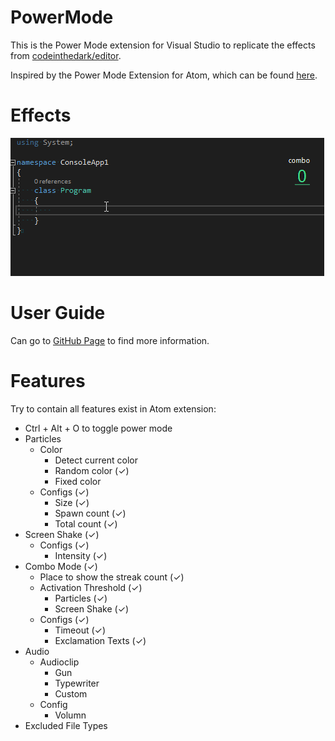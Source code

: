 ﻿# PowerMode
This is the Power Mode extension for Visual Studio to replicate the effects from [codeinthedark/editor](https://github.com/codeinthedark/editor).

Inspired by the Power Mode Extension for Atom, which can be found [here](https://atom.io/packages/activate-power-mode).

# Effects
![Power Mode](PowerMode.gif)

# User Guide
Can go to [GitHub Page](https://bigeggtools.github.io/PowerMode/) to find more information.

# Features
Try to contain all features exist in Atom extension:
* Ctrl + Alt + O to toggle power mode
* Particles 
  + Color
    - Detect current color
    - Random color (✓)
    - Fixed color
  + Configs (✓)
    - Size (✓)
    - Spawn count (✓)
    - Total count (✓)
* Screen Shake (✓)
  + Configs (✓)
    - Intensity (✓)
* Combo Mode (✓)
  + Place to show the streak count (✓)
  + Activation Threshold (✓)
    - Particles (✓)
    - Screen Shake (✓)
  + Configs (✓)
    - Timeout (✓)
    - Exclamation Texts (✓)
* Audio
  + Audioclip
    - Gun
    - Typewriter
    - Custom
  + Config
    - Volumn
* Excluded File Types